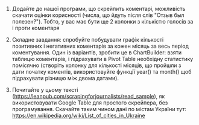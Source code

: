 1. Додайте до нашої програми, що скрейпить коментарі, можливість скачати оцінки корисності (числа, що йдуть після слів "Отзыв был полезен?"). Тобто, у вас має бути ще 2 колонки з кількістю голосів за і проти коментаря

2. Складне завдання:  спробуйте побудувати графік кількості позитивних і негативних коментарів за кожен місяць за весь період коментування. Один із варіантів, зробити це в ChartBuilder: взяти таблицю коментарів, і підрахувати в Pivot Table необхідну статистику помісячно (створіть колонку для кількості місяців, що пройшли з дати початку коментів,  використовуйте функції year() та month() щоб підрахувати різницю між двома датами).

3. Почитайте у цьому тексті (https://leanpub.com/scrapingforjournalists/read_sample), як використовувати Google Table для простого скрейпера, без програмування. Скачайте таким чином дані по містам України тут: https://en.wikipedia.org/wiki/List_of_cities_in_Ukraine
